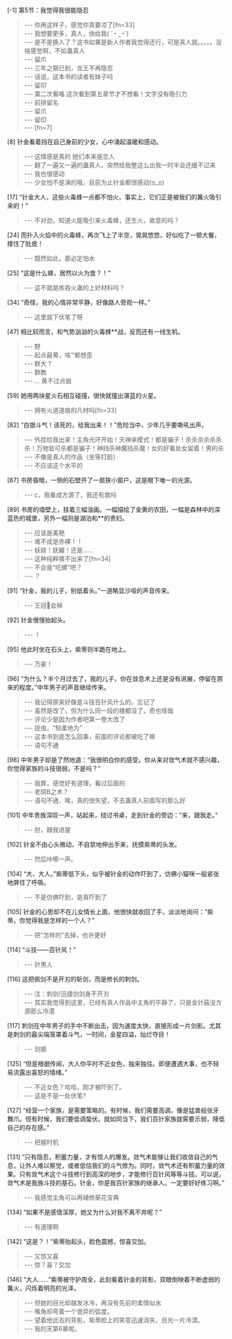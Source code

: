 
[-1] 第5节：我觉得我很能隐忍
>--- 你再这样子，感觉你真要凉了[fn=33]<br>
>--- 我想要更多，真人，快给我( ´◔ ‸◔`)<br>
>--- 是不是换人了？这书如果是新人作者我觉得还行，可是真人就。。。。。没啥感觉啊，不如蛊真人<br>
>--- 留爪<br>
>--- 三年之期已到，龙王不再隐忍<br>
>--- 话说，这本书的读者有妹子吗<br>
>--- 留印<br>
>--- 第二次看咯 这次看到第五章节才不想看！文字没有吸引力<br>
>--- 前排留名<br>
>--- 留爪<br>
>--- 留印<br>
>--- [fn=7]<br>

[8] 针金看着挡在自己身前的少女，心中涌起温暖和感动。
>--- 这情感是真的 她们本来是恋人<br>
>--- 翻了一遍又一遍的蛊真人，突然给我整这么出我一时半会还缓不过来<br>
>--- 我也很感动<br>
>--- 少女怕不是演的哦，目前为止针金都很感动(ಥ_ಥ)<br>

[17] “针金大人，这些火毒蜂一点都不怕火，事实上，它们正是被我们的篝火吸引来的！”
>--- 不对劲，知道火能吸引来火毒蜂，还生火，故意的吗？<br>

[24] 而扑入火焰中的火毒蜂，再次飞上了半空，晃晃悠悠，好似吃了一顿大餐，撑住了肚皮！
>--- 既然如此，那必定怕水<br>

[25] “这是什么蜂，居然以火为食？！”
>--- 这不就是炼吞火蛊的上好材料吗？<br>

[34] “奇怪，我的心情非常平静，好像路人旁观一样。”
>--- 这里就下伏笔了呀<br>

[47] 相比较而言，和气势汹汹的火毒蜂**战，反而还有一线生机。
>--- 野<br>
>--- 起点最黄，啥™都想歪<br>
>--- 群大？<br>
>--- 群教<br>
>--- ... 黄不过点娘<br>

[59] 她用两块星火石相互碰撞，很快就撞出湛蓝的火星。
>--- 拥有火道道痕的凡材吗[fn=33]<br>

[82] “白银斗气！该死的，给我出来！！”危险当中，少年几乎要嘶吼出声。
>--- 外挂给我出来！主角光环开始！天神来模式！都是骗子！杀杀杀杀杀杀杀！万物皆可杀都是骗子！神挡杀神魔挡杀魔！女的好看处女留着！男的杀<br>
>--- 不像是真人的作品（坐等打脸）<br>
>--- 不应该这个水平的<br>

[87] 书房昏暗，一侧的石壁开了一扇狭小窗户，这是眼下唯一的光源。
>--- c，我看成方源了，我还有救吗<br>

[89] 书房的墙壁上，挂着三幅油画。一幅描绘了金黄的农田，一幅是森林中的深蓝色的城堡，另外一幅则是湖泊和**的贵妇。
>--- 应该是美艳<br>
>--- 难不成是赤裸！！<br>
>--- 妖娆！妩媚！还是……<br>
>--- 这种纯粹猜不出来了[fn=34]<br>
>--- 不会是“吃螺”吧？<br>
>--- ？<br>

[91] “针金，我的儿子，别低着头。”一道略显沙哑的声音传来。
>--- 王冠👑会掉<br>

[92] 针金慢慢抬起头。
>--- ！<br>

[95] 他此时坐在石头上，紫蒂则半跪在地上。
>--- 万豪！<br>

[96] “为什么？半个月过去了，我的儿子，你在敛息术上还是没有进展，停留在原来的程度。”中年男子的声音继续传来。
>--- 我记得原来好像是斗技百针风什么的，忘记了<br>
>--- 虽然是改了，但为什么同一段的楼都没了，奇也怪哉<br>
>--- 评论少是因为作者吧第一卷大改了<br>
>--- 捉虫，“轻柔地为”<br>
>--- 这本书到底怎么回事，前面的评论都被吃了嘛<br>
>--- 语句不通<br>

[98] 中年男子却是了然地道：“我很明白你的感受。你从来对敛气术就不感兴趣，你觉得家族的斗技很弱，不是吗？”
>--- 我靠，感觉好有道理，看过后面的<br>
>--- 老阴B之术？<br>
>--- 语句不通，唉，真的很失望，不去蛊真人前面写的那么好<br>

[101] 中年贵族深叹一声，站起来，绕过书桌，走到针金的旁边：“来，跟我走。”
>--- 肘，跟我进屋<br>

[102] 针金不由心头微动，不自禁地伸出手来，抚摸紫蒂的头发。
>--- 然后咔嚓一声。<br>

[104] “大、大人。”紫蒂低下头，似乎被针金的动作吓到了，仿佛小猫咪一般紧张地屏住了呼吸。
>--- 不是仿佛吓到，是真吓到了<br>

[105] 针金的心思却不在儿女情长上面，他很快就收回了手，淡淡地询问：“紫蒂，你觉得我是怎样的一个人？”
>--- 把“怎样的”去掉，也许更好<br>

[114] “斗技——百针风！”
>--- 针男人<br>

[116] 这把佩剑不是开刃的斩剑，而是修长的刺剑。
>--- 注：刺剑/迅捷剑剑身不开刃<br>
>--- 其实我觉得到这里，已经有真人作品中主角的平静了，只是金针菇没方源那么冷漠<br>

[117] 刺剑在中年男子的手中不断出击，因为速度太快，直接形成一片剑影。尤其是刺剑的最尖端笼罩着斗气，一时间，金星四溢，灿烂夺目！
>--- 剑姬<br>

[125] “但是根据传闻，大人你平时不近女色，独来独往。即便遭遇大事，也不轻易流露出喜怒的情绪。”
>--- 不近女色？哈哈，刚才被吓到了。<br>
>--- 这是不是一处伏笔?<br>

[127] “经营一个家族，是需要策略的。有时候，我们需要高调，像是猛兽般张牙舞爪。但有时候，我们要低调蛰伏。就如同当下，我们百针家族就需要示弱，降低自己的存在感。”
>--- 把握时机<br>

[131] “只有隐忍，积蓄力量，才有惊人的爆发。敛气术能够让我们收敛自己的气息，让外人难以察觉，或者低估我们的斗气修为。同时，敛气术还有积蓄力量的效果。只有敛气术这个斗技修行到高深的地步，才能修行百针风等等斗技。可以说，敛气术是我族斗技的基石。针金，你是我百针家族的继承人。一定要好好练习啊。”
>--- 我感觉主角可以再辅修葵花宝典<br>

[134] “如果不是感情深厚，她又为什么对我不离不弃呢？”
>--- 有道理啊<br>

[142] “这是？！”紫蒂抬起头，脸色震撼，惊喜交加。
>--- 又惊又喜<br>
>--- 惊？喜？交加<br>

[146] “大人……”紫蒂被守护周全，此刻看着针金的背影，双眼倒映着不断虚弱的篝火，闪烁着明亮的光泽。
>--- 但她的目光却越发冰冷，再没有先前的柔情似水<br>
>--- 嘴角却弯着一个诡异的弧度。<br>
>--- 望着他远去的背影，紫蒂脸上的笑意迅速消失，目光一片冷漠。<br>
>--- 我的天第6章呢。<br>
